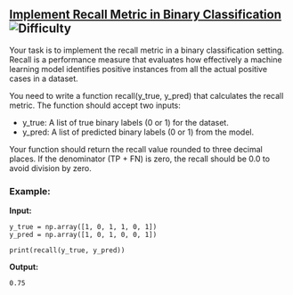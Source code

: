 ## [Implement Recall Metric in Binary Classification](https://www.deep-ml.com/problems/52) ![Difficulty](https://img.shields.io/badge/-Easy-brightgreen)

Your task is to implement the recall metric in a binary classification setting. Recall is a performance measure that evaluates how effectively a machine learning model identifies positive instances from all the actual positive cases in a dataset.

You need to write a function recall(y_true, y_pred) that calculates the recall metric. The function should accept two inputs:

- y_true: A list of true binary labels (0 or 1) for the dataset.
- y_pred: A list of predicted binary labels (0 or 1) from the model.

Your function should return the recall value rounded to three decimal places. If the denominator (TP + FN) is zero, the recall should be 0.0 to avoid division by zero.

### Example:

**Input:**

```
y_true = np.array([1, 0, 1, 1, 0, 1])
y_pred = np.array([1, 0, 1, 0, 0, 1])

print(recall(y_true, y_pred))
```


**Output:**

```0.75```
